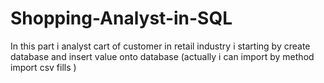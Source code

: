 # Shopping-Analyst-in-SQL
In this part i analyst cart of customer in retail industry 
i starting by create database and insert value onto database (actually i can import by method import csv fills )

